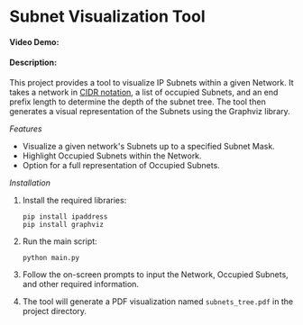 # Subnet Visualization Tool

#### Video Demo:  <URL HERE>


#### Description:

This project provides a tool to visualize IP Subnets within a given Network. It takes a network in [CIDR notation](https://it.wikipedia.org/wiki/Classless_Inter-Domain_Routing), a list of occupied Subnets, and an end prefix length to determine the depth of the subnet tree. The tool then generates a visual representation of the Subnets using the Graphviz library.

*Features*

- Visualize a given network's Subnets up to a specified Subnet Mask.
- Highlight Occupied Subnets within the Network.
- Option for a full representation of Occupied Subnets.

*Installation*

1. Install the required libraries:
    ```
    pip install ipaddress
    pip install graphviz
    ```

2. Run the main script:
    ```
    python main.py
    ```

3. Follow the on-screen prompts to input the Network, Occupied Subnets, and other required information.

4. The tool will generate a PDF visualization named `subnets_tree.pdf` in the project directory.
